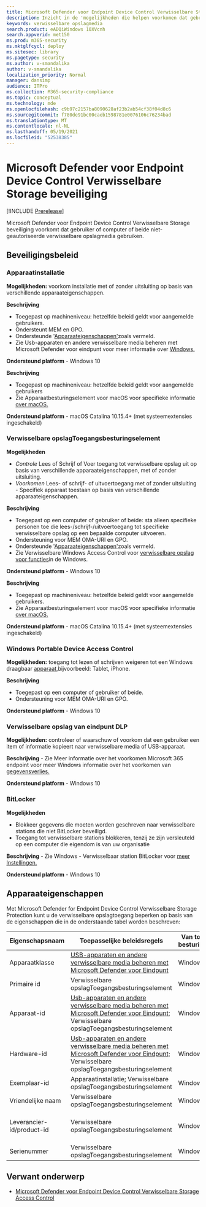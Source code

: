 ```yaml
---
title: Microsoft Defender voor Endpoint Device Control Verwisselbare Storage beveiliging
description: Inzicht in de 'mogelijkheden die helpen voorkomen dat gebruiker of computer of beide niet-geautoriseerde verwisselbare opslagmedia gebruiken
keywords: verwisselbare opslagmedia
search.product: eADQiWindows 10XVcnh
search.appverid: met150
ms.prod: m365-security
ms.mktglfcycl: deploy
ms.sitesec: library
ms.pagetype: security
ms.author: v-smandalika
author: v-smandalika
localization_priority: Normal
manager: dansimp
audience: ITPro
ms.collection: M365-security-compliance
ms.topic: conceptual
ms.technology: mde
ms.openlocfilehash: c9b97c2157ba8090628af23b2ab54cf38f04d8c6
ms.sourcegitcommit: f780de91bc00caeb1598781e0076106c76234bad
ms.translationtype: MT
ms.contentlocale: nl-NL
ms.lasthandoff: 05/19/2021
ms.locfileid: "52538385"
---
```

# <a name="microsoft-defender-for-endpoint-device-control-removable-storage-protection"></a>Microsoft Defender voor Endpoint Device Control Verwisselbare Storage beveiliging

[!INCLUDE [Prerelease](../includes/prerelease.md)]

Microsoft Defender voor Endpoint Device Control Verwisselbare Storage beveiliging voorkomt dat gebruiker of computer of beide niet-geautoriseerde verwisselbare opslagmedia gebruiken.

## <a name="protection-policies"></a>Beveiligingsbeleid

### <a name="device-installation"></a>Apparaatinstallatie

**Mogelijkheden:** voorkom installatie met of zonder uitsluiting op basis van verschillende apparaateigenschappen.

**Beschrijving**
- Toegepast op machineniveau: hetzelfde beleid geldt voor aangemelde gebruikers.
- Ondersteunt MEM en GPO.
- Ondersteunde '[Apparaateigenschappen'](#device-properties)zoals vermeld.
- Zie Usb-apparaten en andere verwisselbare media beheren met Microsoft Defender voor eindpunt voor meer informatie over [Windows.](control-usb-devices-using-intune.md)

**Ondersteund platform** - Windows 10

**Beschrijving**
- Toegepast op machineniveau: hetzelfde beleid geldt voor aangemelde gebruikers
- Zie Apparaatbesturingselement voor macOS voor specifieke informatie [over macOS.](mac-device-control-overview.md)
 
**Ondersteund platform** - macOS Catalina 10.15.4+ (met systeemextensies ingeschakeld)

### <a name="removable-storage-access-control"></a>Verwisselbare opslagToegangsbesturingselement

**Mogelijkheden**
- *Controle* Lees of Schrijf of Voer toegang tot verwisselbare opslag uit op basis van verschillende apparaateigenschappen, met of zonder uitsluiting.
- *Voorkomen* Lees- of schrijf- of uitvoertoegang met of zonder uitsluiting - Specifiek apparaat toestaan op basis van verschillende apparaateigenschappen.

**Beschrijving**
- Toegepast op een computer of gebruiker of beide: sta alleen specifieke personen toe die lees-/schrijf-/uitvoertoegang tot specifieke verwisselbare opslag op een bepaalde computer uitvoeren.
- Ondersteuning voor MEM OMA-URI en GPO.
- Ondersteunde '[Apparaateigenschappen'](#device-properties)zoals vermeld.
- Zie Verwisselbare Windows Access Control voor [verwisselbare opslag voor functies](device-control-removable-storage-access-control.md)in de Windows.

**Ondersteund platform** - Windows 10

**Beschrijving**
- Toegepast op machineniveau: hetzelfde beleid geldt voor aangemelde gebruikers.
- Zie Apparaatbesturingselement voor macOS voor specifieke informatie [over macOS.](mac-device-control-overview.md)
 
**Ondersteund platform** - macOS Catalina 10.15.4+ (met systeemextensies ingeschakeld)

### <a name="windows-portable-device-access-control"></a>Windows Portable Device Access Control

**Mogelijkheden:** toegang tot lezen of schrijven weigeren tot een Windows draagbaar [apparaat,](/windows-hardware/drivers/portable/)bijvoorbeeld: Tablet, iPhone.

**Beschrijving**
- Toegepast op een computer of gebruiker of beide.
- Ondersteuning voor MEM OMA-URI en GPO.

**Ondersteund platform** - Windows 10

### <a name="endpoint-dlp-removable-storage"></a>Verwisselbare opslag van eindpunt DLP

**Mogelijkheden:** controleer of waarschuw of voorkom dat een gebruiker een item of informatie kopieert naar verwisselbare media of USB-apparaat.

**Beschrijving** - Zie Meer informatie over het voorkomen Microsoft 365 endpoint voor meer Windows informatie over het voorkomen van [gegevensverlies.](../../compliance/endpoint-dlp-learn-about.md)

**Ondersteund platform** - Windows 10

### <a name="bitlocker"></a>BitLocker 

**Mogelijkheden**
- Blokkeer gegevens die moeten worden geschreven naar verwisselbare stations die niet BitLocker beveiligd.
- Toegang tot verwisselbare stations blokkeren, tenzij ze zijn versleuteld op een computer die eigendom is van uw organisatie
 
**Beschrijving** - Zie Windows - Verwisselbaar station BitLocker voor [meer Instellingen.](/mem/intune/protect/endpoint-security-disk-encryption-profile-settings)

**Ondersteund platform** - Windows 10

## <a name="device-properties"></a>Apparaateigenschappen

Met Microsoft Defender for Endpoint Device Control Verwisselbare Storage Protection kunt u de verwisselbare opslagtoegang beperken op basis van de eigenschappen die in de onderstaande tabel worden beschreven:


|Eigenschapsnaam  |Toepasselijke beleidsregels  |Van toepassing op besturingssystemen  |Omschrijving  |
|---------|---------|---------|---------|
|Apparaatklasse    |     [USB-apparaten en andere verwisselbare media beheren met Microsoft Defender voor Eindpunt](control-usb-devices-using-intune.md)     |   Windows      |  Zie apparaatconfiguratieklasse voor informatie over [apparaat-id-indelingen.](/windows-hardware/drivers/install/system-defined-device-setup-classes-available-to-vendors) **Opmerking:** Apparaatinstallatie kan worden toegepast op alle apparaten, niet alleen op verwisselbare opslag.       |
|Primaire id   |     Verwisselbare opslagToegangsbesturingselement    |   Windows      |      De primaire id bevat verwisselbare opslag en cd/dvd.   |
|Apparaat-id     |  [Usb-apparaten en andere verwisselbare media beheren met Microsoft Defender voor Eindpunt;](control-usb-devices-using-intune.md) Verwisselbare opslagToegangsbesturingselement       |      Windows   |    Zie Standaard USB-id's [](/windows-hardware/drivers/install/standard-usb-identifiers)voor informatie over apparaat-id-indelingen, bijvoorbeeld USBSTOR\DISK&VEN_GENERIC&PROD_FLASH_DISK&REV_8.07      |
|Hardware-id     |     [Usb-apparaten en andere verwisselbare media beheren met Microsoft Defender voor Eindpunt;](control-usb-devices-using-intune.md) Verwisselbare opslagToegangsbesturingselement    |     Windows    |    Een tekenreeks heeft het apparaat in het systeem geïdentificeerd, bijvoorbeeld USBSTOR\DiskGeneric_Flash_Disk______8.07; **Opmerking:** Hardware-id is niet uniek; verschillende apparaten kunnen dezelfde waarde delen.|
|Exemplaar-id    | Apparaatinstallatie; Verwisselbare opslagToegangsbesturingselement     |     Windows    |   Een tekenreeks identificeert het apparaat in het systeem, bijvoorbeeld USBSTOR\DISK&VEN_GENERIC&PROD_FLASH_DISK&REV_8.07\8735B611&0      |
|Vriendelijke naam     |     Verwisselbare opslagToegangsbesturingselement    |   Windows      |    Een tekenreeks die is gekoppeld aan het apparaat, bijvoorbeeld Generic Flash Disk USB Device     |
|Leverancier-id/product-id     |  Verwisselbare opslagToegangsbesturingselement       |   Windows Mac      |     Leverancier-id is de leveranciercode met vier cijfers die door de USB-commissie aan de leverancier wordt toegewezen. Product-id is de viercijferige productcode die de leverancier aan het apparaat toewijst. Ondersteunings jokerteken.    |
|Serienummer     |     Verwisselbare opslagToegangsbesturingselement    |      Windows Mac   |     Bijvoorbeeld <SerialNumberId>002324B534BCB431B000058A</SerialNumberId>    |

## <a name="related-topic"></a>Verwant onderwerp

- [Microsoft Defender voor Endpoint Device Control Verwisselbare Storage Access Control](device-control-removable-storage-access-control.md)

